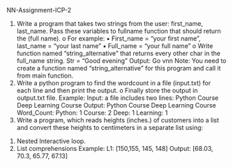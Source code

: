 NN-Assignment-ICP-2

1. Write a program that takes two strings from the user: first_name, last_name. Pass these variables to
fullname function that should return the (full name).
o For example:
▪ First_name = “your first name”, last_name = “your last name”
▪ Full_name = “your full name”
o Write function named “string_alternative” that returns every other char in the full_name string.
Str = “Good evening”
Output: Go vnn
Note: You need to create a function named “string_alternative” for this program and call it from
main function.
2. Write a python program to find the wordcount in a file (input.txt) for each line and then print the output.
o Finally store the output in output.txt file.
Example:
Input: a file includes two lines:
Python Course
Deep Learning Course
Output:
Python Course
Deep Learning Course
Word_Count:
Python: 1
Course: 2
Deep: 1
Learning: 1
3. Write a program, which reads heights (inches.) of customers into a list and convert these
heights to centimeters in a separate list using:
1) Nested Interactive loop.
2) List comprehensions
Example: L1: [150,155, 145, 148]
Output: [68.03, 70.3, 65.77, 67.13]
